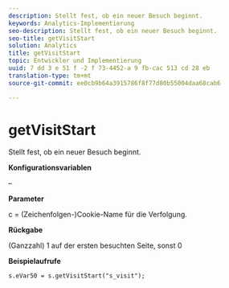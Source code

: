 ```yaml
---
description: Stellt fest, ob ein neuer Besuch beginnt.
keywords: Analytics-Implementierung
seo-description: Stellt fest, ob ein neuer Besuch beginnt.
seo-title: getVisitStart
solution: Analytics
title: getVisitStart
topic: Entwickler und Implementierung
uuid: 7 dd 3 e 51 f -2 f 73-4452-a 9 fb-cac 513 cd 28 eb
translation-type: tm+mt
source-git-commit: ee0cb9b64a3915786f8f77d80b55004daa68cab6

---
```



# getVisitStart

Stellt fest, ob ein neuer Besuch beginnt.

**Konfigurationsvariablen**

–

**Parameter**

c = (Zeichenfolgen-)Cookie-Name für die Verfolgung.

**Rückgabe**

(Ganzzahl) 1 auf der ersten besuchten Seite, sonst 0

**Beispielaufrufe**

```
s.eVar50 = s.getVisitStart("s_visit");
```

